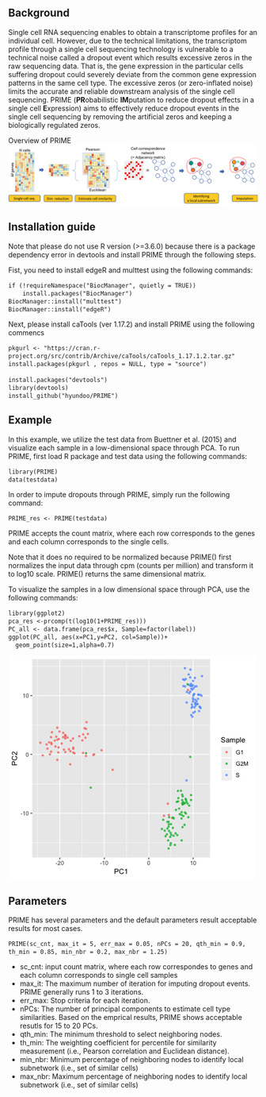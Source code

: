 ## Background
Single cell RNA sequencing enables to obtain a transcriptome profiles for an individual cell. However, due to the technical limitations, the transcriptom profile through a single cell sequencing technology is vulnerable to a technical noise called a dropout event which results excessive zeros in the raw sequencing data. That is, the gene expression in the particular cells suffering dropout could severely deviate from the common gene expression patterns in the same cell type. The excessive zeros (or zero-inflated noise) limits the accurate and reliable downstream analysis of the single cell sequencing. PRIME (**PR**obabilistic **IM**putation to reduce dropout effects in a single cell **E**xpression) aims to effectively reduce dropout events in the single cell sequencing by removing the artificial zeros and keeping a biologically regulated zeros.

Overview of PRIME
![Alt text](./vignettes/Fig1.png?raw=true "Title")

<!-- PRIME: a probabilistic imputation method to reduce dropout effects in single cell RNA sequencing -->


## Installation guide 
Note that please do not use R version (>=3.6.0) because there is a package dependency error in devtools and install PRIME through the following steps. 

Fist, you need to install edgeR and multtest using the following commands:
```
if (!requireNamespace("BiocManager", quietly = TRUE))
    install.packages("BiocManager")
BiocManager::install("multtest")
BiocManager::install("edgeR")
```


Next, please install caTools (ver 1.17.2) and install PRIME using the following commencs
```
pkgurl <- "https://cran.r-project.org/src/contrib/Archive/caTools/caTools_1.17.1.2.tar.gz"
install.packages(pkgurl , repos = NULL, type = "source")

install.packages("devtools")
library(devtools)
install_github("hyundoo/PRIME")
```



## Example
In this example, we utilize the test data from Buettner et al. (2015) and visualize each sample in a low-dimensional space through PCA. To run PRIME, first load R package and test data using the following commands:
```
library(PRIME)
data(testdata)
```
In order to impute dropouts through PRIME, simply run the following command:
```
PRIME_res <- PRIME(testdata)
```
PRIME accepts the count matrix, where each row corresponds to the genes and each column corresponds to the single cells. 

Note that it does no required to be normalized because PRIME() first normalizes the input data through cpm (counts per million) and transform it to log10 scale. PRIME() returns the same dimensional matrix.


To visualize the samples in a low dimensional space through PCA, use the following commands:
```
library(ggplot2)
pca_res <-prcomp(t(log10(1+PRIME_res)))
PC_all <- data.frame(pca_res$x, Sample=factor(label))
ggplot(PC_all, aes(x=PC1,y=PC2, col=Sample))+
  geom_point(size=1,alpha=0.7)
```

![Alt text](./vignettes/PCA_plot.png?raw=true "Title")

## Parameters
PRIME has several parameters and the default parameters result acceptable results for most cases. 
```
PRIME(sc_cnt, max_it = 5, err_max = 0.05, nPCs = 20, qth_min = 0.9, th_min = 0.85, min_nbr = 0.2, max_nbr = 1.25)
```
- sc_cnt: input count matrix, where each row correspondes to genes and each column corresponds to single cell samples
- max_it: The maximum number of iteration for imputing dropout events. PRIME generally runs 1 to 3 iterations.
- err_max: Stop criteria for each iteration. 
- nPCs: The number of principal components to estimate cell type similarities. Based on the emprical results, PRIME shows acceptable resutls for 15 to 20 PCs.
- qth_min: The minimum threshold to select neighboring nodes. 
- th_min: The weighting coefficient for percentile for similarity measurement (i.e., Pearson correlation and Euclidean distance). 
- min_nbr: Minimum percentage of neighboring nodes to identify local subnetwork (i.e., set of similar cells)
- max_nbr: Maximum percentage of neighboring nodes to identify local subnetwork (i.e., set of similar cells)

